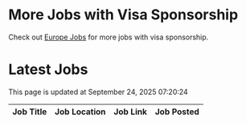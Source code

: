 # More Jobs with Visa Sponsorship

Check out [Europe Jobs](https://github.com/sureshparimi/europejobs#latest-jobs) for more jobs with visa sponsorship.

# Latest Jobs

This page is updated at September 24, 2025 07:20:24

| Job Title | Job Location | Job Link | Job Posted |
| --- | --- | --- | --- |
